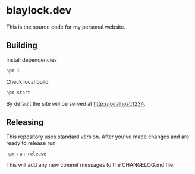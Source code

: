 # blaylock.dev

This is the source code for my personal website.

## Building

Install dependencies

`npm i`

Check local build

`npm start`

By default the site will be served at [http://localhost:1234](http://localhost:1234).

## Releasing

This repository uses standard version. After you've made changes and are ready to release run:

`npm run release`

This will add any new commit messages to the CHANGELOG.md file.
